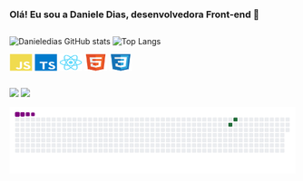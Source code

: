 ### Olá! Eu sou a Daniele Dias, desenvolvedora Front-end  👋
##

<!-- GithubStats -->
![Danieledias GitHub stats](https://github-readme-stats.vercel.app/api?username=Danieledias&show_icons=true&theme=dracula)
![Top Langs](https://github-readme-stats.vercel.app/api/top-langs/?username=Danieledias&how_icons=true&theme=dracula&layout=compact)

  <div style="flex-basis: 48%;">
   <img align="center" alt="Rafa-Js" height="30" width="40" src="https://raw.githubusercontent.com/devicons/devicon/master/icons/javascript/javascript-plain.svg">
  <img align="center" alt="Rafa-Ts" height="30" width="40" src="https://raw.githubusercontent.com/devicons/devicon/master/icons/typescript/typescript-plain.svg">
  <img align="center" alt="Rafa-React" height="30" width="40" src="https://raw.githubusercontent.com/devicons/devicon/master/icons/react/react-original.svg">
  <img align="center" alt="Rafa-HTML" height="30" width="40" src="https://raw.githubusercontent.com/devicons/devicon/master/icons/html5/html5-original.svg">
  <img align="center" alt="Rafa-CSS" height="30" width="40" src="https://raw.githubusercontent.com/devicons/devicon/master/icons/css3/css3-original.svg">
  </div>

  <!-- Links -->
##
<div>
  <a href = "mailto:dedv@gft.com"><img src="https://img.shields.io/badge/-Gmail-%23333?style=for-the-badge&logo=gmail&logoColor=white" target="_blank"></a>
  <a href="https://www.linkedin.com/in/daniele-dias-da-silva-69b83b1b9/" target="_blank"><img src="https://img.shields.io/badge/-LinkedIn-%230077B5?style=for-the-badge&logo=linkedin&logoColor=white" target="_blank"></a> 
</div>

![snake gif](https://github.com/Danieledias/Danieledias/blob/output/github-contribution-grid-snake.gif)

